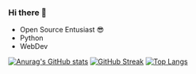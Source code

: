 ### Hi there 👋

- Open Source Entusiast 😎
- Python
- WebDev

[![Anurag's GitHub stats](https://github-readme-stats.vercel.app/api?username=tabishnaqvi1311&show_icons=true&github_dark)](https://github.com/anuraghazra/github-readme-stats)
[![GitHub Streak](https://streak-stats.demolab.com/?user=tabishnaqvi13111&theme=github-dark-blue)](https://git.io/streak-stats)
[![Top Langs](https://github-readme-stats.vercel.app/api/top-langs/?username=tabishnaqvi1311&layout=compact)](https://github.com/anuraghazra/github-readme-stats)
